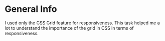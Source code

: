 # General Info
I used only the CSS Grid feature for responsiveness. This task helped me a lot to understand the importance of the grid in CSS in terms of responsiveness.
